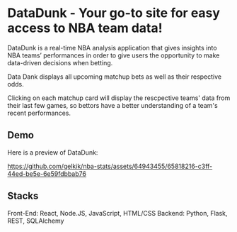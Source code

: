 # DataDunk - Your go-to site for easy access to NBA team data!

DataDunk is a real-time NBA analysis application that gives insights into NBA teams’ performances in order to give users the opportunity to make data-driven decisions when betting. 

Data Dank displays all upcoming matchup bets as well as their respective odds.

Clicking on each matchup card will display the rescpective teams' data from their last few games, so bettors have a better understanding
of a team's recent performances.

## Demo

Here is a preview of DataDunk:

https://github.com/gelkik/nba-stats/assets/64943455/65818216-c3ff-44ed-be5e-6e59fdbbab76

## Stacks

Front-End: React, Node.JS, JavaScript, HTML/CSS
Backend: Python, Flask, REST, SQLAlchemy
